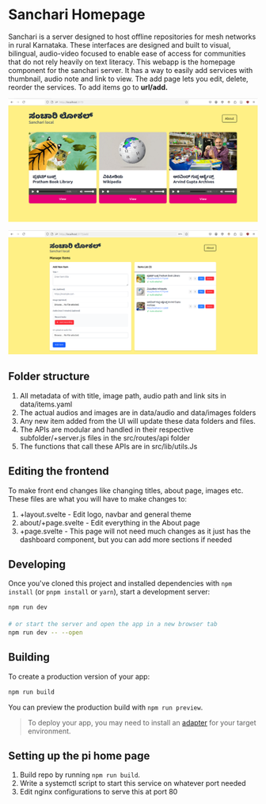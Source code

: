 # Sanchari Homepage

Sanchari is a server designed to host offline repositories for mesh networks in rural Karnataka. These interfaces are designed and built to visual, bilingual, audio-video focused to enable ease of access for communities that do not rely heavily on text literacy. This webapp is the homepage component for the sanchari server. It has a way to easily add services with thumbnail, audio note and link to view. The add page lets you edit, delete, reorder the services. To add items go to **url/add.**

![](static/readme1.png)

![](static/readme2.png)

## Folder structure

1.  All metadata of with title, image path, audio path and link sits in data/items.yaml
2.  The actual audios and images are in data/audio and data/images folders
3.  Any new item added from the UI will update these data folders and files.
4.  The APIs are modular and handled in their respective subfolder/+server.js files in the src/routes/api folder
5.  The functions that call these APIs are in src/lib/utils.Js

## Editing the frontend

To make front end changes like changing titles, about page, images etc. These files are what you will have to make changes to:

1.  +layout.svelte - Edit logo, navbar and general theme
2.  about/+page.svelte - Edit everything in the About page
3.  +page.svelte - This page will not need much changes as it just has the dashboard component, but you can add more sections if needed

## Developing

Once you've cloned this project and installed dependencies with `npm install` (or `pnpm install` or `yarn`), start a development server:

``` bash
npm run dev

# or start the server and open the app in a new browser tab
npm run dev -- --open
```

## Building

To create a production version of your app:

``` bash
npm run build
```

You can preview the production build with `npm run preview`.

> To deploy your app, you may need to install an [adapter](https://svelte.dev/docs/kit/adapters) for your target environment.

## Setting up the pi home page

1.  Build repo by running `npm run build`.
2.  Write a systemctl script to start this service on whatever port needed
3.  Edit nginx configurations to serve this at port 80
